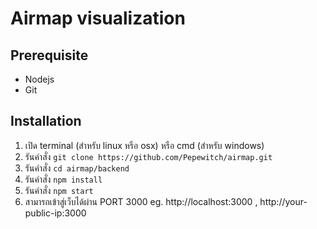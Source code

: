 # Airmap visualization

## Prerequisite

- Nodejs
- Git

## Installation

1. เปิด terminal (สำหรับ linux หรือ osx) หรือ cmd (สำหรับ windows)
2. รันคำสั่ง `git clone https://github.com/Pepewitch/airmap.git`
3. รันคำสั่ง `cd airmap/backend`
4. รันคำสั่ง `npm install`
5. รันคำสั่ง `npm start`
6. สามารถเข้าสู่เว็บได้ผ่าน PORT 3000 eg. http://localhost:3000 , http://your-public-ip:3000
